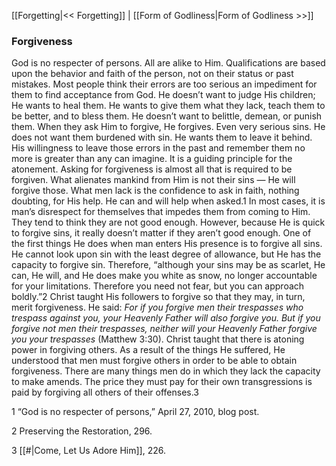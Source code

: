 [[Forgetting|<< Forgetting]]  |  [[Form of Godliness|Form of Godliness >>]]

### Forgiveness
God is no respecter of persons. All are alike to Him. Qualifications are based upon the behavior and faith of the person, not on their status or past mistakes. Most people think their errors are too serious an impediment for them to find acceptance from God. He doesn’t want to judge His children; He wants to heal them. He wants to give them what they lack, teach them to be better, and to bless them. He doesn’t want to belittle, demean, or punish them. When they ask Him to forgive, He forgives. Even very serious sins. He does not want them burdened with sin. He wants them to leave it behind. His willingness to leave those errors in the past and remember them no more is greater than any can imagine. It is a guiding principle for the atonement. Asking for forgiveness is almost all that is required to be forgiven. What alienates mankind from Him is not their sins — He will forgive those. What men lack is the confidence to ask in faith, nothing doubting, for His help. He can and will help when asked.1 In most cases, it is man’s disrespect for themselves that impedes them from coming to Him. They tend to think they are not good enough. However, because He is quick to forgive sins, it really doesn’t matter if they aren’t good enough. One of the first things He does when man enters His presence is to forgive all sins. He cannot look upon sin with the least degree of allowance, but He has the capacity to forgive sin. Therefore, “although your sins may be as scarlet, He can, He will, and He does make you white as snow, no longer accountable for your limitations. Therefore you need not fear, but you can approach boldly.”2 Christ taught His followers to forgive so that they may, in turn, merit forgiveness. He said: *For if you forgive men their trespasses who trespass against you, your Heavenly Father will also forgive you. But if you forgive not men their trespasses, neither will your Heavenly Father forgive you your trespasses* (Matthew 3:30). Christ taught that there is atoning power in forgiving others. As a result of the things He suffered, He understood that men must forgive others in order to be able to obtain forgiveness. There are many things men do in which they lack the capacity to make amends. The price they must pay for their own transgressions is paid by forgiving all others of their offenses.3



1 “God is no respecter of persons,” April 27, 2010, blog post.


2 Preserving the Restoration, 296.


3
[[#|Come, Let Us Adore Him]], 226.